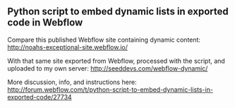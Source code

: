 ## Python script to embed dynamic lists in exported code in Webflow

Compare this published Webflow site containing dynamic content:
http://noahs-exceptional-site.webflow.io/

With that same site exported from Webflow, processed with the script, and uploaded to my own server:
http://seeddevs.com/webflow-dynamic/

More discussion, info, and instructions here:
http://forum.webflow.com/t/python-script-to-embed-dynamic-lists-in-exported-code/27734
